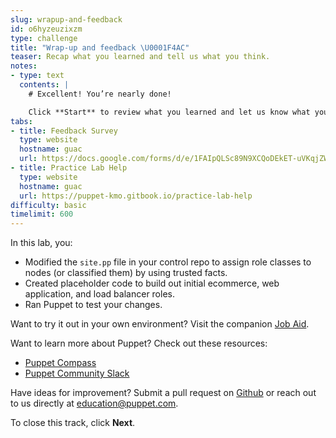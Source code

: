 ```yaml
---
slug: wrapup-and-feedback
id: o6hyzeuzixzm
type: challenge
title: "Wrap-up and feedback \U0001F4AC"
teaser: Recap what you learned and tell us what you think.
notes:
- type: text
  contents: |
    # Excellent! You’re nearly done!

    Click **Start** to review what you learned and let us know what you thought of this track.
tabs:
- title: Feedback Survey
  type: website
  hostname: guac
  url: https://docs.google.com/forms/d/e/1FAIpQLSc89N9XCQoDEkET-uVKqjZWGnqMw0IbzZeeuuCKcoQk5oXr0g/viewform?embedded=true
- title: Practice Lab Help
  type: website
  hostname: guac
  url: https://puppet-kmo.gitbook.io/practice-lab-help
difficulty: basic
timelimit: 600
---
```

In this lab, you:
 - Modified the `site.pp` file in your control repo to assign role classes to nodes (or classified them) by using trusted facts.
 - Created placeholder code to build out initial ecommerce, web application, and load balancer roles.
 - Ran Puppet to test your changes.

Want to try it out in your own environment? Visit the companion [Job Aid](https://puppet-kmo.gitbook.io/lab-aids/-MZKPjwKRKKFuXxxy7ge/pe201-design-and-manage-labs/configure-node-classification-by-using-trusted-facts).

Want to learn more about Puppet? Check out these resources:
- [Puppet Compass](https://learn.puppet.com/)
- [Puppet Community Slack](https://slack.puppet.com/)

Have ideas for improvement? Submit a pull request on [Github](https://github.com/puppetlabs/puppet-instruqt-tracks/tree/main/pe-design-and-manage-lab-2-0) or reach out to us directly at <a href="mailto:education@puppet.com">education@puppet.com</a>.

To close this track, click **Next**.
